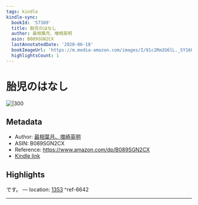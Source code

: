 ```yaml
---
tags: kindle
kindle-sync:
  bookId: '57389'
  title: 胎児のはなし
  author: 最相葉月、増崎英明
  asin: B089SGN2CX
  lastAnnotatedDate: '2020-06-18'
  bookImageUrl: 'https://m.media-amazon.com/images/I/81c2Rm2G6lL._SY160.jpg'
  highlightsCount: 1
---
```


# 胎児のはなし
![|300](https://m.media-amazon.com/images/I/81c2Rm2G6lL.jpg)
## Metadata
* Author: [最相葉月、増崎英明](https://www.amazon.comundefined)
* ASIN: B089SGN2CX
* Reference: https://www.amazon.com/dp/B089SGN2CX
* [Kindle link](kindle://book?action=open&asin=B089SGN2CX)

## Highlights
です。 — location: [1353](kindle://book?action=open&asin=B089SGN2CX&location=1353) ^ref-6642

---
